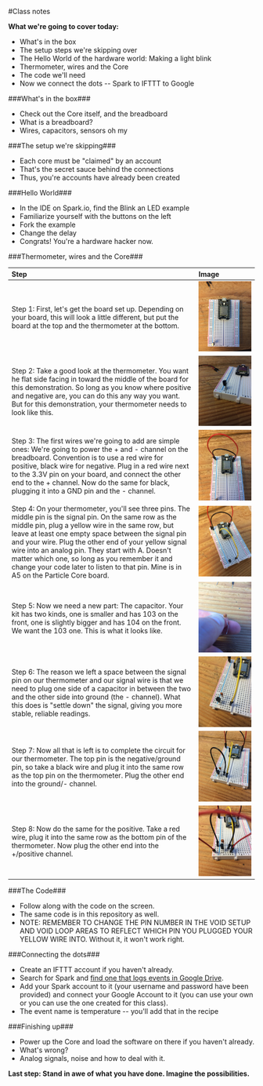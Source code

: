 #Class notes

**What we're going to cover today:**

* What's in the box
* The setup steps we're skipping over
* The Hello World of the hardware world: Making a light blink
* Thermometer, wires and the Core
* The code we'll need
* Now we connect the dots -- Spark to IFTTT to Google


###What's in the box###

* Check out the Core itself, and the breadboard
* What is a breadboard? 
* Wires, capacitors, sensors oh my


###The setup we're skipping###

* Each core must be "claimed" by an account
* That's the secret sauce behind the connections
* Thus, you're accounts have already been created

###Hello World###

* In the IDE on Spark.io, find the Blink an LED example
* Familiarize yourself with the buttons on the left
* Fork the example
* Change the delay
* Congrats! You're a hardware hacker now.

###Thermometer, wires and the Core###

Step | Image
:----|:-----
Step 1: First, let's get the board set up. Depending on your board, this will look a little different, but put the board at the top and the thermometer at the bottom. | ![Step 1](images/step1.jpg)
Step 2: Take a good look at the thermometer. You want he flat side facing in toward the middle of the board for this demonstration. So long as you know where positive and negative are, you can do this any way you want. But for this demonstration, your thermometer needs to look like this. | ![Step 2](images/step2.jpg)
Step 3: The first wires we're going to add are simple ones: We're going to power the + and - channel on the breadboard. Convention is to use a red wire for positive, black wire for negative. Plug in a red wire next to the 3.3V pin on your board, and connect the other end to the + channel. Now do the same for black, plugging it into a GND pin and the - channel. | ![Step 3](images/step3.jpg)
Step 4: On your thermometer, you'll see three pins. The middle pin is the signal pin. On the same row as the middle pin, plug a yellow wire in the same row, but leave at least one empty space between the signal pin and your wire. Plug the other end of your yellow signal wire into an analog pin. They start with A. Doesn't matter which one, so long as you remember it and change your code later to listen to that pin. Mine is in A5 on the Particle Core board. | ![Step 4](images/step4.jpg)
Step 5: Now we need a new part: The capacitor. Your kit has two kinds, one is smaller and has 103 on the front, one is slightly bigger and has 104 on the front. We want the 103 one. This is what it looks like. | ![Step 5](images/step5.jpg)
Step 6: The reason we left a space between the signal pin on our thermometer and our signal wire is that we need to plug one side of a capacitor in between the two and the other side into ground (the - channel). What this does is "settle down" the signal, giving you more stable, reliable readings. | ![Step 6](images/step6.jpg)
Step 7: Now all that is left is to complete the circuit for our thermometer. The top pin is the negative/ground pin, so take a black wire and plug it into the same row as the top pin on the thermometer. Plug the other end into the ground/- channel. | ![Step 7](images/step7.jpg)
Step 8: Now do the same for the positive. Take a red wire, plug it into the same row as the bottom pin of the thermometer. Now plug the other end into the +/positive channel. | ![Step 8](images/step8.jpg)


###The Code###

* Follow along with the code on the screen. 
* The same code is in this repository as well.
* NOTE: REMEMBER TO CHANGE THE PIN NUMBER IN THE VOID SETUP AND VOID LOOP AREAS TO REFLECT WHICH PIN YOU PLUGGED YOUR YELLOW WIRE INTO. Without it, it won't work right. 

###Connecting the dots###

* Create an IFTTT account if you haven't already.
* Search for Spark and [find one that logs events in Google Drive](https://ifttt.com/recipes/244508-log-events-in-google-drive).
* Add your Spark account to it (your username and password have been provided) and connect your Google Account to it (you can use your own or you can use the one created for this class).
* The event name is temperature -- you'll add that in the recipe

###Finishing up###

* Power up the Core and load the software on there if you haven't already.
* What's wrong? 
* Analog signals, noise and how to deal with it.


**Last step: Stand in awe of what you have done. Imagine the possibilities.** 




